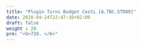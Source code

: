 ```yaml
---
title: "Plugin Turni Budget Costi [A.TBC.STD00]"
date: 2020-04-24T22:47:10+02:00
draft: false
weight : 20
pre: "<b>720. </b>"
---
```




